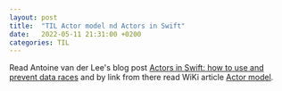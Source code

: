 ```yaml
---
layout: post
title:  "TIL Actor model nd Actors in Swift"
date:   2022-05-11 21:31:00 +0200
categories: TIL
---
```

Read Antoine van der Lee's blog post [Actors in Swift: how to use and prevent data races](https://www.avanderlee.com/swift/actors/) and by link from there read WiKi article [Actor model](https://en.wikipedia.org/wiki/Actor_model).
